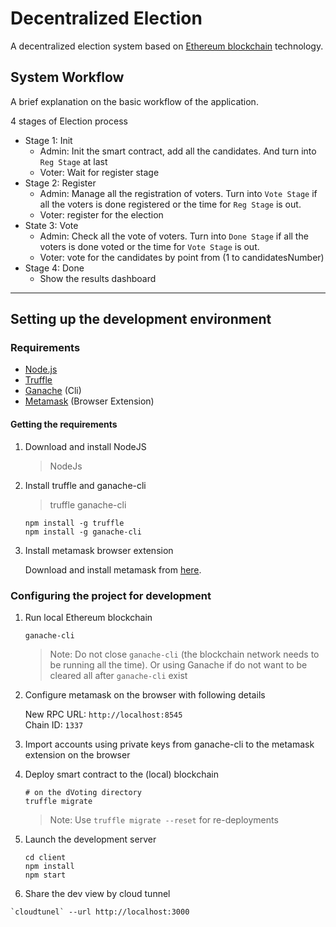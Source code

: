 # Decentralized Election

A decentralized election system based on [Ethereum blockchain](https://ethereum.org/dapps/) technology.

## System Workflow

A brief explanation on the basic workflow of the application.

4 stages of Election process

- Stage 1: Init
  - Admin: Init the smart contract, add all the candidates. And turn into `Reg Stage` at last
  - Voter: Wait for register stage
- Stage 2: Register
  - Admin: Manage all the registration of voters. Turn into `Vote Stage` if all the voters is done registered or the time for `Reg Stage` is out.
  - Voter: register for the election
- State 3: Vote
  - Admin: Check all the vote of voters. Turn into `Done Stage` if all the voters is done voted or the time for `Vote Stage` is out.
  - Voter: vote for the candidates by point from (1 to candidatesNumber)
- Stage 4: Done
  - Show the results dashboard

---

## Setting up the development environment

### Requirements

- [Node.js](https://nodejs.org)
- [Truffle](https://www.trufflesuite.com/truffle)
- [Ganache](https://github.com/trufflesuite/ganache-cli) (Cli)
- [Metamask](https://metamask.io/) (Browser Extension)

#### Getting the requirements

1. Download and install NodeJS

   > NodeJs

2. Install truffle and ganache-cli

   > truffle
   > ganache-cli

   ```shell
   npm install -g truffle
   npm install -g ganache-cli
   ```

3. Install metamask browser extension

   Download and install metamask from [here](https://metamask.io/download 'Go to official metamask download page.').

### Configuring the project for development

1. Run local Ethereum blockchain

   ```shell
   ganache-cli
   ```

   > Note: Do not close `ganache-cli` (the blockchain network needs to be running all the time). Or using Ganache if do not want to be cleared all after `ganache-cli` exist

2. Configure metamask on the browser with following details

   New RPC URL: `http://localhost:8545`  
   Chain ID: `1337`

3. Import accounts using private keys from ganache-cli to the metamask extension on the browser
4. Deploy smart contract to the (local) blockchain

   ```shell
   # on the dVoting directory
   truffle migrate
   ```

   > Note: Use `truffle migrate --reset` for re-deployments

5. Launch the development server

   ```shell
   cd client
   npm install
   npm start
   ```
 6. Share the dev view by cloud tunnel
 ```
 `cloudtunel` --url http://localhost:3000
 ```
